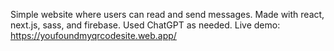 Simple website where users can read and send messages. Made with react, next.js, sass, and firebase. Used ChatGPT as needed.
Live demo: https://youfoundmyqrcodesite.web.app/

